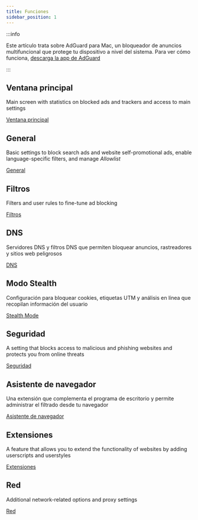 ```yaml
---
title: Funciones
sidebar_position: 1
---
```


:::info

Este artículo trata sobre AdGuard para Mac, un bloqueador de anuncios multifuncional que protege tu dispositivo a nivel del sistema. Para ver cómo funciona, [descarga la app de AdGuard](https://agrd.io/download-kb-adblock)

:::

## Ventana principal

Main screen with statistics on blocked ads and trackers and access to main settings

[Ventana principal](/adguard-for-mac/features/main.md)

## General

Basic settings to block search ads and website self-promotional ads, enable language-specific filters, and manage _Allowlist_

[General](/adguard-for-mac/features/general.md)

## Filtros

Filters and user rules to fine-tune ad blocking

[Filtros](/adguard-for-mac/features/filters.md)

## DNS

Servidores DNS y filtros DNS que permiten bloquear anuncios, rastreadores y sitios web peligrosos

[DNS](/adguard-for-mac/features/dns.md)

## Modo Stealth

Configuración para bloquear cookies, etiquetas UTM y análisis en línea que recopilan información del usuario

[Stealth Mode](/adguard-for-mac/features/stealth.md)

## Seguridad

A setting that blocks access to malicious and phishing websites and protects you from online threats

[Seguridad](/adguard-for-mac/features/security.md)

## Asistente de navegador

Una extensión que complementa el programa de escritorio y permite administrar el filtrado desde tu navegador

[Asistente de navegador](/adguard-for-mac/features/browser-assistant.md)

## Extensiones

A feature that allows you to extend the functionality of websites by adding userscripts and userstyles

[Extensiones](/adguard-for-mac/features/extensions.md)

## Red

Additional network-related options and proxy settings

[Red](/adguard-for-mac/features/network.md)
